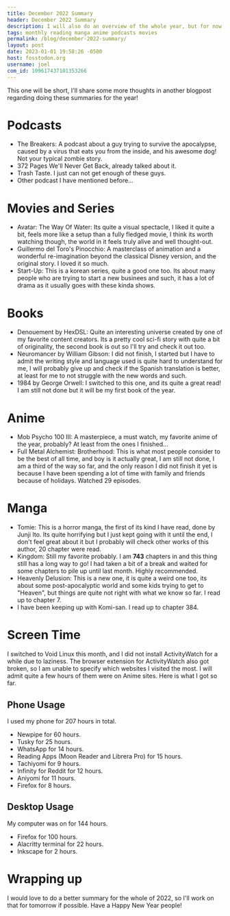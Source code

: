 ```yaml
---
title: December 2022 Summary
header: December 2022 Summary
description: I will also do an overview of the whole year, but for now this will have to suffice, I got some time, so it will be done tomorrow probably
tags: monthly reading manga anime podcasts movies
permalink: /blog/december-2022-summary/
layout: post
date: 2023-01-01 19:58:26 -0500
host: fosstodon.org
username: joel
com_id: 109617437101353266
---
```


This one will be short, I'll share some more thoughts in another blogpost regarding doing these summaries for the year!

# Podcasts

- The Breakers: A podcast about a guy trying to survive the apocalypse, caused by a virus that eats you from the inside, and his awesome dog! Not your typical zombie story.
- 372 Pages We'll Never Get Back, already talked about it.
- Trash Taste. I just can not get enough of these guys.
- Other podcast I have mentioned before...

# Movies and Series

- Avatar: The Way Of Water: Its quite a visual spectacle, I liked it quite a bit, feels more like a setup than a fully fledged movie, I think its worth watching though, the world in it feels truly alive and well thought-out.
- Guillermo del Toro's Pinocchio: A masterclass of animation and a wonderful re-imagination beyond the classical Disney version, and the original story. I loved it so much.
- Start-Up: This is a korean series, quite a good one too. Its about many people who are trying to start a new businees and such, it has a lot of drama as it usually goes with these kinda shows.

# Books

- Denouement by HexDSL: Quite an interesting universe created by one of my favorite content creators. Its a pretty cool sci-fi story with quite a bit of originality, the second book is out so I'll try and check it out too.
- Neuromancer by William Gibson: I did not finish, I started but I have to admit the writing style and language used is quite hard to understand for me, I will probably give up and check if the Spanish translation is better, at least for me to not struggle with the new words and such.
- 1984 by George Orwell: I switched to this one, and its quite a great read! I am still not done but it will be my first book of the year.

# Anime

- Mob Psycho 100 III: A masterpiece, a must watch, my favorite anime of the year, probably? At least from the ones I finished...
- Full Metal Alchemist: Brotherhood: This is what most people consider to be the best of all time, and boy is it actually great, I am still not done, I am a third of the way so far, and the only reason I did not finish it yet is because I have been spending a lot of time with family and friends because of holidays. Watched 29 episodes.

# Manga

- Tomie: This is a horror manga, the first of its kind I have read, done by Junji Ito. Its quite horrifying but I just kept going with it until the end, I don't feel great about it but I probably will check other works of this author, 20 chapter were read.
- Kingdom: Still my favorite probably. I am **743** chapters in and this thing still has a long way to go! I had taken a bit of a break and waited for some chapters to pile up until last month. Highly recommended.
- Heavenly Delusion: This is a new one, it is quite a weird one too, its about some post-apocalyptic world and some kids trying to get to "Heaven", but things are quite not right with what we know so far. I read up to chapter 7.
- I have been keeping up with Komi-san. I read up to chapter 384.

# Screen Time

I switched to Void Linux this month, and I did not install ActivityWatch for a while due to laziness. The browser extension for ActivityWatch also got broken, so I am unable to specify which websites I visited the most. I will admit quite a few hours of them were on Anime sites. Here is what I got so far. 


## Phone Usage

I used my phone for 207 hours in total.

- Newpipe for 60 hours.
- Tusky for 25 hours.
- WhatsApp for 14 hours.
- Reading Apps (Moon Reader and Librera Pro) for 15 hours.
- Tachiyomi for 9 hours.
- Infinity for Reddit for 12 hours.
- Aniyomi for 11 hours.
- Firefox for 8 hours.

## Desktop Usage


My computer was on for 144 hours.

- Firefox for 100 hours.
- Alacritty terminal for 22 hours.
- Inkscape for 2 hours.


# Wrapping up

I would love to do a better summary for the whole of 2022, so I'll work on that for tomorrow if possible. Have a Happy New Year people!

